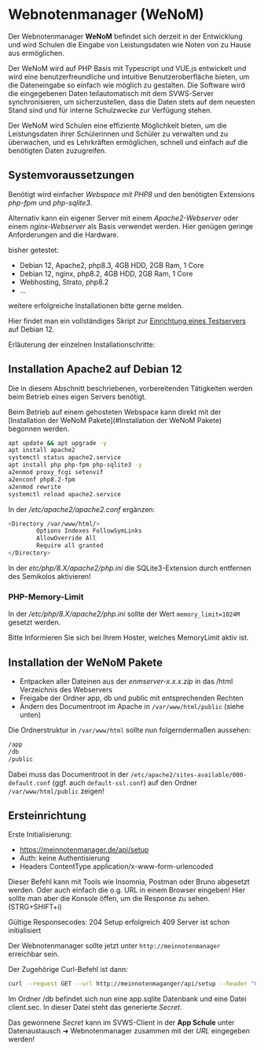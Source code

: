 # Webnotenmanager (WeNoM)

Der Webnotenmanager **WeNoM** befindet sich derzeit in der Entwicklung und wird Schulen die Eingabe von Leistungsdaten wie Noten von zu Hause aus ermöglichen.

Der WeNoM wird auf PHP Basis mit Typescript und VUE.js entwickelt und wird eine benutzerfreundliche und intuitive Benutzeroberfläche bieten, um die Dateneingabe so einfach wie möglich zu gestalten. Die Software wird die eingegebenen Daten teilautomatisch mit dem SVWS-Server synchronisieren, um sicherzustellen, dass die Daten stets auf dem neuesten Stand sind und für interne Schulzwecke zur Verfügung stehen.

Der WeNoM wird Schulen eine effiziente Möglichkeit bieten, um die Leistungsdaten ihrer Schülerinnen und Schüler zu verwalten und zu überwachen, und es Lehrkräften ermöglichen, schnell und einfach auf die benötigten Daten zuzugreifen.

## Systemvoraussetzungen

Benötigt wird einfacher *Webspace mit PHP8* und den benötigten Extensions *php-fpm* und *php-sqlite3*.

Alternativ kann ein eigener Server mit einem *Apache2-Webserver* oder einem *nginx-Webserver* als Basis verwendet werden. Hier genügen geringe Anforderungen and die Hardware. 

bisher getestet: 
+ Debian 12, Apache2, php8.3, 4GB HDD, 2GB Ram, 1 Core
+ Debian 12, nginx, php8.2, 4GB HDD, 2GB Ram, 1 Core
+ Webhosting, Strato, php8.2
+ ...

weitere erfolgreiche Installationen bitte gerne melden.

Hier findet man ein vollständiges Skript zur [Einrichtung eines Testservers](./testinstall.md) auf Debian 12.  

Erläuterung der einzelnen Installationschritte: 

## Installation Apache2 auf Debian 12

Die in diesem Abschnitt beschriebenen, vorbereitenden Tätigkeiten werden beim Betrieb eines eigen Servers benötigt.

Beim Betrieb auf einem gehosteten Webspace kann direkt mit der [Installation der WeNoM Pakete](#Installation der WeNoM Pakete) begonnen werden. 

``` bash
apt update && apt upgrade -y
apt install apache2
systemctl status apache2.service 
apt install php php-fpm php-sqlite3 -y
a2enmod proxy_fcgi setenvif
a2enconf php8.2-fpm
a2enmod rewrite
systemctl reload apache2.service 
```

In der */etc/apache2/apache2.conf* ergänzen:

```bash
<Directory /var/www/html/>	
        Options Indexes FollowSymLinks
        AllowOverride All
        Require all granted
</Directory>
```
In der *etc/php/8.X/apache2/php.ini* die SQLite3-Extension durch entfernen des Semikolos aktivieren!

### PHP-Memory-Limit

In der */etc/php/8.X/apache2/php.ini* sollte der Wert ``` memory_limit=1024M ``` gesetzt werden.

Bitte Informieren Sie sich bei Ihrem Hoster, welches MemoryLimit aktiv ist.


## Installation der WeNoM Pakete

+ Entpacken aller Dateinen aus der *enmserver-x.x.x.zip* in das /html Verzeichnis des Webservers
+ Freigabe der Ordner app, db und public mit entsprechenden Rechten
+ Ändern des Documentroot im Apache in `/var/www/html/public` (siehe unten)

Die Ordnerstruktur in ```/var/www/html```  sollte nun folgerndermaßen aussehen:

``` bash
/app
/db
/public
```

Dabei muss das Documentroot in der `/etc/apache2/sites-available/000-default.conf` (ggf. auch `default-ssl.conf`) auf den Ordner `/var/www/html/public` zeigen!


## Ersteinrichtung

Erste Initialisierung:

+ https://meinnotenmanager.de/api/setup
+ Auth: keine Authentisierung
+ Headers ContentType application/x-www-form-urlencoded

Dieser Befehl kann mit Tools wie Insomnia, Postman oder Bruno abgesetzt werden.
Oder auch einfach die o.g. URL in einem Browser eingeben! Hier sollte man aber die Konsole öffen, um die Response zu sehen. (STRG+SHIFT+i)

Gültige Responsecodes:
204 Setup erfolgreich
409 Server ist schon initialisiert

Der Webnotenmanager sollte jetzt unter `http://meinnotenmanager` erreichbar sein.

Der Zugehörige Curl-Befehl ist dann:
```bash
curl --request GET --url http://meinnotenmaganger/api/setup --header "Content-Type: application/x-www-form-urlencoded"
```

Im Ordner /db befindet sich nun eine app.sqlite Datenbank und eine Datei client.sec. In dieser Datei steht das generierte *Secret*.

Das gewonnene *Secret* kann im SVWS-Client  in der **App Schule** unter Datenaustausch ➜ Webnotenmanager zusammen mit der *URL* eingegeben werden!


